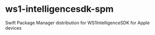 # ws1-intelligencesdk-spm
Swift Package Manager distribution for WS1IntelligenceSDK for Apple devices
